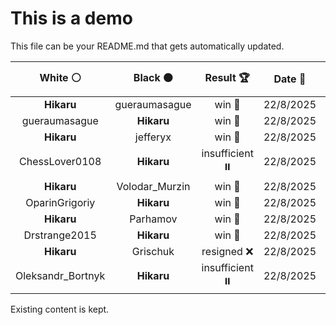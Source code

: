 # This is a demo

This file can be your README.md that gets automatically updated.

<!--START_SECTION:chessStats-->
<!-- Automatically generated with https://github.com/Balastrong/chess-stats-action -->

| White ⚪ | Black ⚫ | Result 🏆 | Date 📅 | Position 🗺️ |
|:---:|:---:|:---:|:---:|:---:|
| **Hikaru** | gueraumasague | win 🥇 | 22/8/2025 | <a href="http://www.ee.unb.ca/cgi-bin/tervo/fen.pl?select=2r2kr1/1q2bp2/2p1p3/8/2N1Q3/2P3P1/PP3P1P/R3K2R b KQ - 0 22">Link</a> |
| gueraumasague | **Hikaru** | win 🥇 | 22/8/2025 | <a href="http://www.ee.unb.ca/cgi-bin/tervo/fen.pl?select=3r2k1/5rb1/pR5p/3npP1P/P1p5/2P1R3/2B2PP1/6K1 w - - 1 33">Link</a> |
| **Hikaru** | jefferyx | win 🥇 | 22/8/2025 | <a href="http://www.ee.unb.ca/cgi-bin/tervo/fen.pl?select=k7/8/bpQ5/1n2NP2/1P2P3/2P5/1KB3q1/8 b - - 0 57">Link</a> |
| ChessLover0108 | **Hikaru** | insufficient ⏸️ | 22/8/2025 | <a href="http://www.ee.unb.ca/cgi-bin/tervo/fen.pl?select=8/b7/8/8/4k1K1/5N2/8/8 w - - 0 129">Link</a> |
| **Hikaru** | Volodar_Murzin | win 🥇 | 22/8/2025 | <a href="http://www.ee.unb.ca/cgi-bin/tervo/fen.pl?select=8/p5k1/1p1K4/1BpN4/P1P1P3/8/2r5/8 b - - 3 38">Link</a> |
| OparinGrigoriy | **Hikaru** | win 🥇 | 22/8/2025 | <a href="http://www.ee.unb.ca/cgi-bin/tervo/fen.pl?select=7k/1K1r3p/1PQ3p1/3q4/8/8/7P/8 w - - 4 52">Link</a> |
| **Hikaru** | Parhamov | win 🥇 | 22/8/2025 | <a href="http://www.ee.unb.ca/cgi-bin/tervo/fen.pl?select=br2R3/2qp1pk1/2n2Np1/p1p3P1/1P2P3/1P6/P2P3P/BnQ1K2B b - - 0 24">Link</a> |
| Drstrange2015 | **Hikaru** | win 🥇 | 22/8/2025 | <a href="http://www.ee.unb.ca/cgi-bin/tervo/fen.pl?select=8/1bR4p/1P4pk/3p1p2/P6r/1Q2P1q1/5RP1/5BKr w - - 5 37">Link</a> |
| **Hikaru** | Grischuk | resigned ❌ | 22/8/2025 | <a href="http://www.ee.unb.ca/cgi-bin/tervo/fen.pl?select=8/8/7p/PR5P/8/4bk2/8/r6K w - - 11 63">Link</a> |
| Oleksandr_Bortnyk | **Hikaru** | insufficient ⏸️ | 22/8/2025 | <a href="http://www.ee.unb.ca/cgi-bin/tervo/fen.pl?select=8/8/5k2/8/5K2/8/8/8 w - - 0 58">Link</a> |

<!--END_SECTION:chessStats-->

Existing content is kept.

